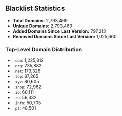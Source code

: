 ## Blacklist Statistics

- **Total Domains:** 2,793,469
- **Unique Domains:** 2,793,469
- **Added Domains Since Last Version:** 797,213
- **Removed Domains Since Last Version:** 1,025,660

### Top-Level Domain Distribution

-  `.com`: 1,225,812
-  `.org`: 235,882
-  `.net`: 173,326
-  `.top`: 87,265
-  `.xyz`: 80,605
-  `.shop`: 72,962
-  `.io`: 60,111
-  `.ru`: 56,332
-  `.info`: 50,705
-  `.pl`: 48,501
